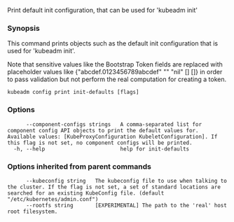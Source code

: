 
Print default init configuration, that can be used for 'kubeadm init'

### Synopsis


This command prints objects such as the default init configuration that is used for 'kubeadm init'.

Note that sensitive values like the Bootstrap Token fields are replaced with placeholder values like {"abcdef.0123456789abcdef" "" "nil" <nil> [] []} in order to pass validation but
not perform the real computation for creating a token.


```
kubeadm config print init-defaults [flags]
```

### Options

```
      --component-configs strings   A comma-separated list for component config API objects to print the default values for. Available values: [KubeProxyConfiguration KubeletConfiguration]. If this flag is not set, no component configs will be printed.
  -h, --help                        help for init-defaults
```

### Options inherited from parent commands

```
      --kubeconfig string   The kubeconfig file to use when talking to the cluster. If the flag is not set, a set of standard locations are searched for an existing KubeConfig file. (default "/etc/kubernetes/admin.conf")
      --rootfs string       [EXPERIMENTAL] The path to the 'real' host root filesystem.
```

